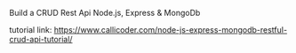 Build a CRUD Rest Api
Node.js, Express & MongoDb


tutorial link:
https://www.callicoder.com/node-js-express-mongodb-restful-crud-api-tutorial/
